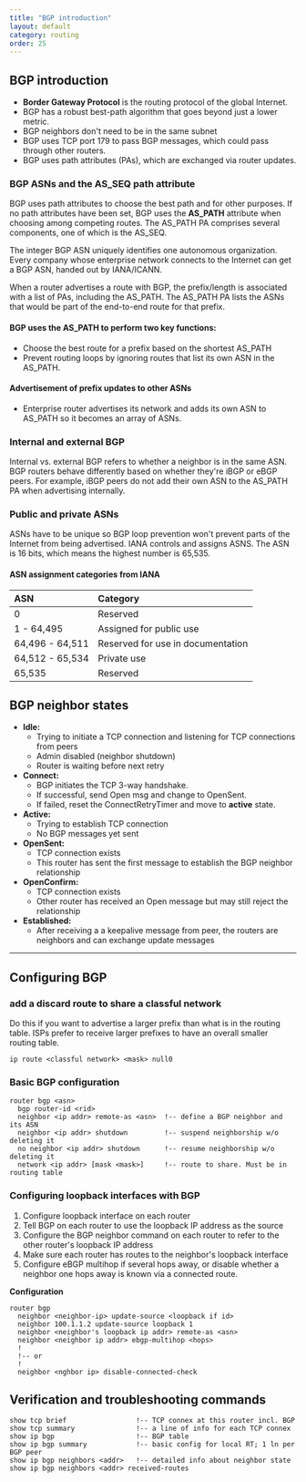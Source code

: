 ```yaml
---
title: "BGP introduction"
layout: default
category: routing
order: 25
---
```


## BGP introduction
* __Border Gateway Protocol__ is the routing protocol of the global Internet.
* BGP has a robust best-path algorithm that goes beyond just a lower metric.
* BGP neighbors don't need to be in the same subnet
* BGP uses TCP port 179 to pass BGP messages, which could pass through other routers.
* BGP uses path attributes (PAs), which are exchanged via router updates.

### BGP ASNs and the AS_SEQ path attribute
BGP uses path attributes to choose the best path and for other purposes. If no path attributes have been set, BGP uses the __AS_PATH__ attribute when choosing among competing routes. The AS_PATH PA comprises several components, one of which is the AS_SEQ.

The integer BGP ASN uniquely identifies one autonomous organization. Every company whose enterprise network connects to the Internet can get a BGP ASN, handed out by IANA/ICANN.

When a router advertises a route with BGP, the prefix/length is associated with a list of PAs, including the AS_PATH. The AS_PATH PA lists the ASNs that would be part of the end-to-end route for that prefix.

#### BGP uses the AS_PATH to perform two key functions:

* Choose the best route for a prefix based on the shortest AS_PATH
* Prevent routing loops by ignoring routes that list its own ASN in the AS_PATH.

#### Advertisement of prefix updates to other ASNs

* Enterprise router advertises its network and adds its own ASN to AS_PATH so it becomes an array of ASNs.

### Internal and external BGP
Internal vs. external BGP refers to whether a neighbor is in the same ASN. BGP routers behave differently based on whether they're iBGP or eBGP peers. For example, iBGP peers do not add their own ASN to the AS_PATH PA when advertising internally.

### Public and private ASNs
ASNs have to be unique so BGP loop prevention won't prevent parts of the Internet from being advertised. IANA controls and assigns ASNS. The ASN is 16 bits, which means the highest number is 65,535.

#### ASN assignment categories from IANA

| ASN             | Category                          |
| :---            | :---                              |
| 0               | Reserved                          |
| 1 - 64,495      | Assigned for public use           |
| 64,496 - 64,511 | Reserved for use in documentation |
| 64,512 - 65,534 | Private use                       |
| 65,535          | Reserved                          |


## BGP neighbor states
* __Idle:__
    - Trying to initiate a TCP connection and listening for TCP connections from peers
    - Admin disabled (neighbor shutdown)
    - Router is waiting before next retry
* __Connect:__
    - BGP initiates the TCP 3-way handshake.
    - If successful, send Open msg and change to OpenSent.
    - If failed, reset the ConnectRetryTimer and move to __active__ state.
* __Active:__
    - Trying to establish TCP connection
    - No BGP messages yet sent
* __OpenSent:__
    - TCP connection exists
    - This router has sent the first message to establish the BGP neighbor relationship
* __OpenConfirm:__
    - TCP connection exists
    - Other router has received an Open message but may still reject the relationship
* __Established:__
    - After receiving a a keepalive message from peer, the routers are neighbors and can exchange update messages

***

## Configuring BGP

### add a discard route to share a classful network
Do this if you want to advertise a larger prefix than what is in the routing table. ISPs prefer to receive larger prefixes to have an overall smaller routing table.

    ip route <classful network> <mask> null0

### Basic BGP configuration

    router bgp <asn>
      bgp router-id <rid>
      neighbor <ip addr> remote-as <asn>  !-- define a BGP neighbor and its ASN
      neighbor <ip addr> shutdown         !-- suspend neighborship w/o deleting it
      no neighbor <ip addr> shutdown      !-- resume neighborship w/o deleting it
      network <ip addr> [mask <mask>]     !-- route to share. Must be in routing table

### Configuring loopback interfaces with BGP

1. Configure loopback interface on each router
2. Tell BGP on each router to use the loopback IP address as the source
3. Configure the BGP neighbor command on each router to refer to the other router's loopback IP address
4. Make sure each router has routes to the neighbor's loopback interface
5. Configure eBGP multihop if several hops away, or disable whether a neighbor one hops away is known via a connected route.

__Configuration__
    
    router bgp
      neighbor <neighbor-ip> update-source <loopback if id>
      neighbor 100.1.1.2 update-source loopback 1
      neighbor <neighbor's loopback ip addr> remote-as <asn>
      neighbor <neighbor ip addr> ebgp-multihop <hops>
      !
      !-- or
      !
      neighbor <nghbor ip> disable-connected-check


## Verification and troubleshooting commands

    show tcp brief                 !-- TCP connex at this router incl. BGP
    show tcp summary               !-- a line of info for each TCP connex
    show ip bgp                    !-- BGP table
    show ip bgp summary            !-- basic config for local RT; 1 ln per BGP peer
    show ip bgp neighbors <addr>   !-- detailed info about neighbor state
    show ip bgp neighbors <addr> received-routes